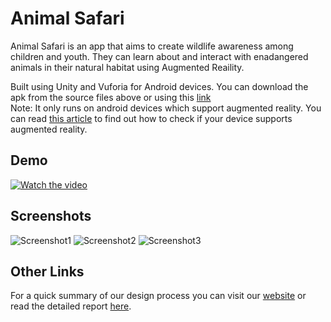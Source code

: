 # Animal Safari
Animal Safari is an app that aims to create wildlife awareness among children and youth. They can learn about and interact with enadangered animals in their natural habitat using Augmented Reaility.

Built using Unity and Vuforia for Android devices. You can download the apk from the source files above or using this [link](https://drive.google.com/drive/folders/1Cy7CGa-45IZNT1QNXNmLcjQuwi0-et2M?usp=sharing)  
Note: It only runs on android devices which support augmented reality. You can read [this article](https://www.dignited.com/60048/how-to-know-if-your-smartphone-supports-augmented-reality-ar/#:~:text=Go%20to%20the%20Play%20store,the%20list%20of%20supported%20devices.) to find out how to check if your device supports augmented reality.

## Demo
[![Watch the video](https://user-images.githubusercontent.com/55681233/118396479-5f360b80-b66d-11eb-93d9-8514c1a7f74c.jpg)](https://www.youtube.com/watch?v=613S6kGOazE)

## Screenshots
![Screenshot1](https://user-images.githubusercontent.com/55681233/118396542-9c9a9900-b66d-11eb-92bf-d04afe24d5b1.jpg)
![Screenshot2](https://user-images.githubusercontent.com/55681233/118396559-b2a85980-b66d-11eb-87c0-00a4ff3c7afd.jpg)
![Screenshot3](https://user-images.githubusercontent.com/55681233/118396560-b5a34a00-b66d-11eb-9b79-2e3f4cedab94.jpg)

## Other Links
For a quick summary of our design process you can visit our [website](https://sites.google.com/iiitd.ac.in/des205-t1-ascenders/home) or read the detailed report [here](https://drive.google.com/file/d/1aCvH-rXCShGSnjv7B6tSXRVyRMFmXUVU/view?usp=sharing).



